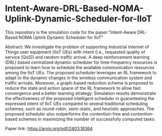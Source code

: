 # Intent-Aware-DRL-Based-NOMA-Uplink-Dynamic-Scheduler-for-IIoT

This repository is the simulation code for the paper:"Intent-Aware DRL-Based NOMA Uplink Dynamic Scheduler for IIoT"

Abstract: We investigate the problem of supporting Industrial Internet of Things user equipment (IIoT UEs) with intent (i.e., requested quality of service (QoS)) and random traffic arrival. A deep reinforcement learning (DRL) based centralized dynamic scheduler for time-frequency resources is proposed to learn how to schedule the available communication resources among the IIoT UEs. The proposed scheduler leverages an RL framework to adapt to the dynamic changes in the wireless communication system and traffic arrivals. Moreover, a graph-based reduction scheme is proposed to reduce the state and action space of the RL framework to allow fast convergence and a better learning strategy. Simulation results demonstrate the effectiveness of the proposed intelligent scheduler in guaranteeing the expressed intent of IIoT UEs compared to several traditional scheduling schemes, such as round-robin, semi-static, and heuristic approaches. The proposed scheduler also outperforms the contention-free and contention-based schemes in maximizing the number of successfully computed tasks. 

Paper link: https://arxiv.org/pdf/2403.18364

